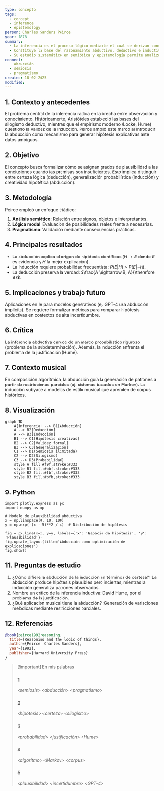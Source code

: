 ```yaml
---
type: concepto
tags:
  - concept
  - inference
  - epistemology
person: Charles Sanders Peirce
year: 1878
summary: 
  - La inferencia es el proceso lógico mediante el cual se derivan conclusiones a partir de premisas o evidencias observables. 
  - Constituye la base del razonamiento abductivo, deductivo e inductivo, diferenciándose en su estructura lógica y grado de certeza. 
  - Su estudio sistemático en semiótica y epistemología permite analizar cómo los seres humanos construyen conocimiento a partir de datos incompletos.
connect:
  - abducción
  - semiosis
  - pragmatismo
created: 18-02-2025
modified: 
---
```



## 1. Contexto y antecedentes  
El problema central de la inferencia radica en la brecha entre observación y conocimiento. Históricamente, Aristóteles estableció las bases del silogismo deductivo, mientras que el empirismo moderno (Locke, Hume) cuestionó la validez de la inducción. Peirce amplió este marco al introducir la abducción como mecanismo para generar hipótesis explicativas ante datos ambiguos.

## 2. Objetivo  
El concepto busca formalizar cómo se asignan grados de plausibilidad a las conclusiones cuando las premisas son insuficientes. Esto implica distinguir entre certeza lógica (deducción), generalización probabilística (inducción) y creatividad hipotética (abducción).

## 3. Metodología  
Peirce empleó un enfoque triádico:  
1. **Análisis semiótico**: Relación entre signos, objetos e interpretantes.  
2. **Lógica modal**: Evaluación de posibilidades reales frente a necesarias.  
3. **Pragmatismo**: Validación mediante consecuencias prácticas.  

## 4. Principales resultados  
- La abducción explica el origen de hipótesis científicas ($H \rightarrow E$ donde $E$ es evidencia y $H$ la mejor explicación).  
- La inducción requiere probabilidad frecuentista: $P(E|H) > P(E|\neg H)$.  
- La deducción preserva la verdad: $\frac{A \rightarrow B, A}{\therefore B}$.  

## 5. Implicaciones y trabajo futuro  
Aplicaciones en IA para modelos generativos (ej. GPT-4 usa abducción implícita). Se requiere formalizar métricas para comparar hipótesis abductivas en contextos de alta incertidumbre.

## 6. Crítica  
La inferencia abductiva carece de un marco probabilístico riguroso (problema de la subdeterminación). Además, la inducción enfrenta el problema de la justificación (Hume).

## 7. Contexto musical  
En composición algorítmica, la abducción guía la generación de patrones a partir de restricciones parciales (ej. sistemas basados en Markov). La inducción subyace a modelos de estilo musical que aprenden de corpus históricos.

## 8. Visualización  
```mermaid
graph TD
    A[Inferencia] --> B1[Abducción]
    A --> B2[Deducción]
    A --> B3[Inducción]
    B1 --> C1[Hipótesis creativas]
    B2 --> C2[Validez formal]
    B3 --> C3[Generalización]
    C1 --> D1(Semiosis ilimitada)
    C2 --> D2(Silogismo)
    C3 --> D3(Probabilidad)
    style A fill:#f9f,stroke:#333
    style B1 fill:#bbf,stroke:#333
    style B2 fill:#fbf,stroke:#333
    style B3 fill:#bfb,stroke:#333
```

## 9. Python  
```run-python
import plotly.express as px
import numpy as np

# Modelo de plausibilidad abductiva
x = np.linspace(0, 10, 100)
y = np.exp(-(x - 5)**2 / 4)  # Distribución de hipótesis

fig = px.line(x=x, y=y, labels={'x': 'Espacio de hipótesis', 'y': 'Plausibilidad'})
fig.update_layout(title='Abducción como optimización de explicaciones')
fig.show()
```


## 11. Preguntas de estudio  
1. ¿Cómo difiere la abducción de la inducción en términos de certeza?::La abducción produce hipótesis plausibles pero inciertas, mientras la inducción generaliza patrones observados.  
2. Nombre un crítico de la inferencia inductiva::David Hume, por el problema de la justificación.  
3. ¿Qué aplicación musical tiene la abducción?::Generación de variaciones melódicas mediante restricciones parciales.  

## 12. Referencias  
```bibtex
@book{peirce1992reasoning,
  title={Reasoning and the logic of things},
  author={Peirce, Charles Sanders},
  year={1992},
  publisher={Harvard University Press}
}
```

> [!important] En mis palabras  
> ### 1  
> <*semiosis*> <*abducción*> <*pragmatismo*>  
> ### 2  
> <*hipótesis*> <*certeza*> <*silogismo*>  
> ### 3  
> <*probabilidad*> <*justificación*> <*Hume*>  
> ### 4  
> <*algoritmo*> <*Markov*> <*corpus*>  
> ### 5  
> <*plausibilidad*> <*incertidumbre*> <*GPT-4*>